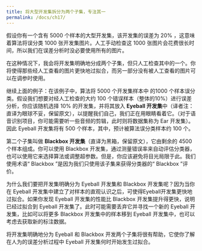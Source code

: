 ```yaml
---
title: 将大型开发集拆分为两个子集，专注其一
permalink: /docs/ch17/
---
```


假设你有一个含有 5000 个样本的大型开发集，该开发集的误差为 20% ，这意味着算法将误分类 1000 张开发集图片。人工手动检查这 1000 张图片会花费很长时间，所以我们在误差分析时没必要使用所有的图片。

在这种情况下，我会将开发集明确地分成两个子集，但只人工检查其中的一个。你将使得那些经人工查看的图片更快地过拟合，而另一部分没有被人工查看的图片可以在调参时使用。

继续上面的例子：在该例子中，算法将 5000 个开发集样本中 的1000 个样本误分类。假设我们想要对经人工检查的大约 100 个错误样本（整体的10%）进行误差分析，你应该随机选择 10% 的开发集，并将其放入 **Eyeball 开发集**中（译者注：直译为眼球不妥，保留原文），以提醒我们自己，我们正在用眼睛看着它。（对于语音识别项目，你可能需要听一些音频的剪辑，此时则将数据集称为 Ear 开发集）。因此 Eyeball 开发集将有 500 个样本，其中，预计被算法误分类样本约 100 个。

第二个子集叫做 **Blackbox 开发集**（直译为黑箱，保留原文），它由剩余的 4500 个样本组成。你可以使用 Blackbox 开发集，通过测量错误率来自动评估分类器，也可以使用它来选择算法或调整超参数。但是，你应该避免将目光局限于此。我们使用术语“ Blackbox ”是因为我们只使用该子集来获得分类器的“ Blackbox ”评价。

为什么我们要把开发集明确分为 Eyeball 开发集和 Blackbox 开发集呢？因为当你在 Eyeball 开发集中建立了对样本的直观认识之后，可使得Eyeball开发集更快地过拟合。如果你发现 Eyeball 开发集的性能比 Blackbox 开发集提升得更快，说明已经过拟合到 Eyeball 开发集了。此时可能需要丢弃它并寻找一个新的 Eyeball 开发集，比如可以将更多 Blackbox 开发集中的样本移到 Eyeball 开发集中，也可以考虑去获取新的标注数据。

将开发集明确地分为 Eyeball 和 Blackbox 开发两个子集将很有帮助，它使你了解在人为的误差分析过程中 Eyeball 开发集何时开始发生过拟合。
